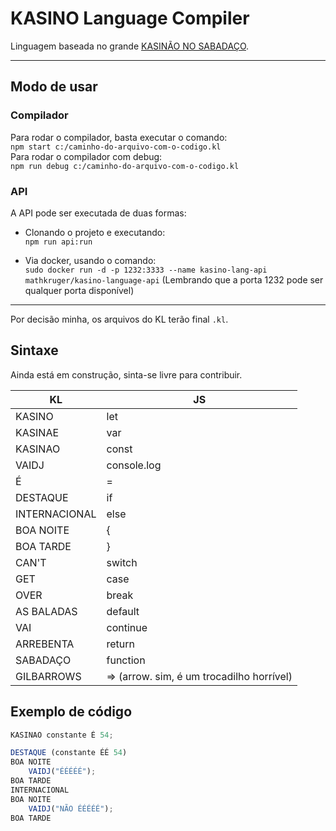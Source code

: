 # KASINO Language Compiler

Linguagem baseada no grande [KASINÃO NO SABADAÇO](https://www.youtube.com/watch?v=LCDaw0QmQQc&ab_channel=TeleguiadoTV).

----------

## Modo de usar
### Compilador
Para rodar o compilador, basta executar o comando:  
`npm start c:/caminho-do-arquivo-com-o-codigo.kl`  
Para rodar o compilador com debug:  
`npm run debug c:/caminho-do-arquivo-com-o-codigo.kl`
  

### API
A API pode ser executada de duas formas:  
* Clonando o projeto e executando:  
`npm run api:run`

* Via docker, usando o comando:  
`sudo docker run -d -p 1232:3333 --name kasino-lang-api mathkruger/kasino-language-api` (Lembrando que a porta 1232 pode ser qualquer porta disponível)
-------

Por decisão minha, os arquivos do KL terão final `.kl`.

## Sintaxe

Ainda está em construção, sinta-se livre para contribuir.

KL             | JS
---------------| ------
KASINO         | let
KASINAE        | var
KASINAO        | const
VAIDJ          | console.log
É              | =
DESTAQUE       | if
INTERNACIONAL  | else
BOA NOITE      | {
BOA TARDE      | }
CAN'T          | switch
GET            | case
OVER           | break
AS BALADAS     | default
VAI            | continue
ARREBENTA      | return
SABADAÇO       | function
GILBARROWS     | => (arrow. sim, é um trocadilho horrível)

  
## Exemplo de código
```javascript
KASINAO constante É 54;

DESTAQUE (constante ÉÉ 54)
BOA NOITE
    VAIDJ("ÉÉÉÉÉ");
BOA TARDE
INTERNACIONAL
BOA NOITE
    VAIDJ("NÃO ÉÉÉÉÉ");
BOA TARDE
```